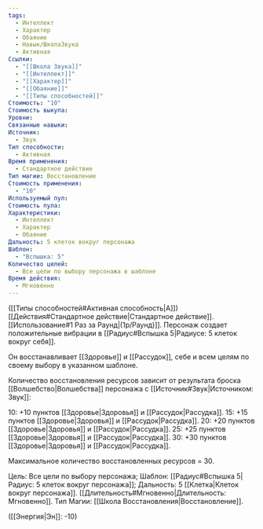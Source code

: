 ```yaml
---
tags:
  - Интеллект
  - Характер
  - Обаяние
  - Навык/ШколаЗвука
  - Активная
Ссылки:
  - "[[Школа Звука]]"
  - "[[Интеллект]]"
  - "[[Характер]]"
  - "[[Обаяние]]"
  - "[[Типы способностей]]"
Стоимость: "10"
Стоимость выкупа: 
Уровни: 
Связанные навыки: 
Источник:
  - Звук
Тип способности:
  - Активная
Время применения:
  - Стандартное действие
Тип магии: Восстановление
Стоимость применения:
  - "10"
Используемый пул: 
Стоимость пула: 
Характеристики:
  - Интеллект
  - Характер
  - Обаяние
Дальность: 5 клеток вокруг персонажа
Шаблон:
  - "Вспышка: 5"
Количество целей:
  - Все цели по выбору персонажа в шаблоне
Время действия:
  - Мгновенно
---
```

([[Типы способностей#Активная способность|А]]) [[Действия#Стандартное действие|Стандартное действие]]. [[Использование#1 Раз за Раунд|(1р/Раунд)]]. Персонаж создает положительные вибрации в [[Радиус#Вспышка 5|Радиусе: 5 клеток вокруг себя]]. 

Он восстанавливает [[Здоровье]] и [[Рассудок]], себе и всем целям по своему выбору в указанном шаблоне.  

Количество восстановления ресурсов зависит от результата броска [[Волшебство|Волшебства]] персонажа с [[Источник#Звук|Источником: Звук]]:

10: +10 пунктов [[Здоровье|Здоровья]] и [[Рассудок|Рассудка]].
15: +15 пунктов [[Здоровье|Здоровья]] и [[Рассудок|Рассудка]].
20: +20 пунктов [[Здоровье|Здоровья]] и [[Рассудок|Рассудка]].
25: +25 пунктов [[Здоровье|Здоровья]] и [[Рассудок|Рассудка]].
30: +30 пунктов [[Здоровье|Здоровья]] и [[Рассудок|Рассудка]].

Максимальное количество восстановленных ресурсов = 30. 

Цель: Все цели по выбору персонажа; Шаблон: [[Радиус#Вспышка 5|Радиус: 5 клеток вокруг персонажа]]; Дальность: 5 [[Клетка|Клеток вокруг персонажа]]. [[Длительность#Мгновенно|Длительность: Мгновенно]]. Тип Магии: [[Школа Восстановления|Восстановление]].

([[Энергия|Эн]]: -10)